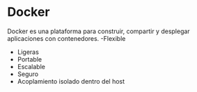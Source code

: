 # Docker
Docker es una plataforma para construir, compartir y desplegar aplicaciones con contenedores. 
-Flexible
- Ligeras
- Portable 
- Escalable 
- Seguro
- Acoplamiento isolado dentro del host

<!--stackedit_data:
eyJoaXN0b3J5IjpbLTY5NzYzNDA0Nl19
-->